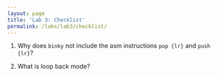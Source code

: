 ```yaml
---
layout: page
title: 'Lab 3: Checklist'
permalink: /labs/lab3/checklist/
---
```


1. Why does `binky` not include the asm instructions `pop {lr}` and `push {lr}`?

2. What is loop back mode?

